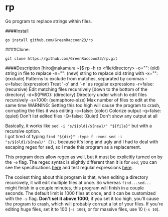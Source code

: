 # rp
Go program to replace strings within files.  

####Install

    go install github.com/GreenRaccoon23/rp

####Clone:  

    git clone https://github.com/GreenRaccoon23/rp.git

####Description
    [hiro@nakamura ~]$ rp -h
    rp <options> <file/directory>
      -o="": (old)
          string in file to replace
      -n="": (new)
          string to replace old string with
      -x="": (exclude)
          Patterns to exclude from matches, separated by commas
      -e=false: (expression)
          Treat '-o' and '-n' as regular expressions
      -r=false: (recursive)
          Edit matching files recursively [down to the bottom of the directory]
      -d=${PWD}: (directory)
          Directory under which to edit files recursively
      -s=1000: (semaphore-size)
          Max number of files to edit at the same time
          WARNING: Setting this too high will cause the program to crash,
          corrupting the files it was editing
      -c=false: (color)
          Colorize output
      -q=false: (quiet)
          Don't list edited files
      -Q=false: (Quiet)
          Don't show any output at all

Basically, it works like `sed -i "s/${old}/${new}/" "${file}"` but with a recursive option.  
I got tired of typing `find "${dir}" -type f -exec sed -i "s/${old}/${new}/" {}\;` because it's long and ugly and I had to deal with escaping regex for sed, so I made this program as a replacement.  

This program does allow regex as well, but it must be explicitly turned on by the `-e` flag. The regex syntax is slightly different than it is for `sed`; you can see the specifications [here](https://github.com/google/re2/wiki/Syntax) and test regular expressions [here](http://www.regexplanet.com/advanced/golang/index.html).  

The coolest thing about this program is that, when editing a directory recursively, it will edit multiple files at once. So whereas `find...sed...` might finish in a couple minutes, this program will finish in a couple seconds. The default limit is 1000 files at once, and it can be customized with the `-s` flag. **Don't set it above 1000**; if you set it too high, you'll cause the program to crash, which will probably corrupt a lot of your files. If you're editing huge files, set it to 100 (`-s 100`), or for massive files, use 10 (`-s 10`).
